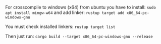 
For crosscompile to windows (x64) from ubuntu you have to install:
`sudo apt install mingw-w64`
and add linker:
`rustup target add x86_64-pc-windows-gnu`

You must check installed linkers:
`rustup target list`

Then just run:
`cargo build --target x86_64-pc-windows-gnu --release`